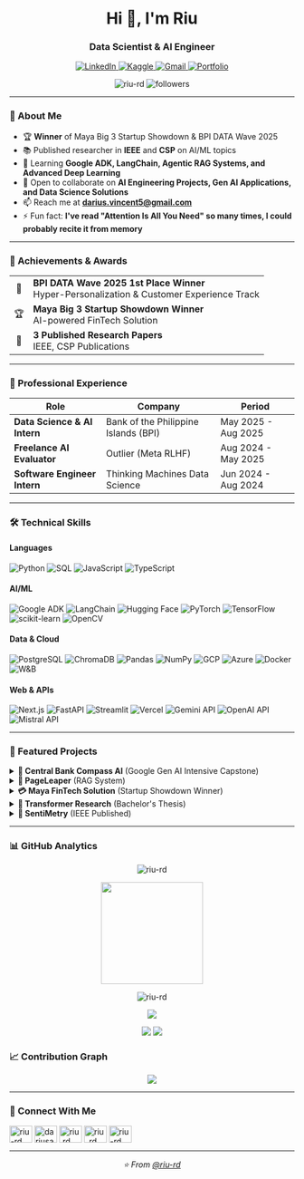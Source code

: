 <h1 align="center">Hi 👋, I'm Riu</h1>
<h3 align="center">Data Scientist & AI Engineer</h3>
<p align="center">
  <a href="https://linkedin.com/in/riu-rd" target="_blank">
    <img src="https://img.shields.io/badge/LinkedIn-0077B5?style=for-the-badge&logo=linkedin&logoColor=white" alt="LinkedIn"/>
  </a>
  <a href="https://kaggle.com/dariusardales" target="_blank">
    <img src="https://img.shields.io/badge/Kaggle-20BEFF?style=for-the-badge&logo=kaggle&logoColor=white" alt="Kaggle"/>
  </a>
  <a href="mailto:darius.vincent5@gmail.com">
    <img src="https://img.shields.io/badge/Gmail-D14836?style=for-the-badge&logo=gmail&logoColor=white" alt="Gmail"/>
  </a>
  <a href="https://darius-ardales.web.app/" target="_blank">
    <img src="https://img.shields.io/badge/Portfolio-FF5722?style=for-the-badge&logo=google-chrome&logoColor=white" alt="Portfolio"/>
  </a>
</p>

<p align="center"> 
  <img src="https://komarev.com/ghpvc/?username=riu-rd&label=Profile%20views&color=0e75b6&style=flat" alt="riu-rd" />
  <img src="https://img.shields.io/github/followers/riu-rd?label=Followers&style=social" alt="followers" />
</p>

---

### 🚀 About Me

<!-- - 🔭 Currently working as **Data Scientist at UnionBank of the Philippines** -->
- 🏆 **Winner** of Maya Big 3 Startup Showdown & BPI DATA Wave 2025
- 📚 Published researcher in **IEEE** and **CSP** on AI/ML topics
- 🌱 Learning **Google ADK, LangChain, Agentic RAG Systems, and Advanced Deep Learning**
- 👯 Open to collaborate on **AI Engineering Projects, Gen AI Applications, and Data Science Solutions**
- 📫 Reach me at **darius.vincent5@gmail.com**
- ⚡ Fun fact: **I've read "Attention Is All You Need" so many times, I could probably recite it from memory**

---

### 🏅 Achievements & Awards

<table>
  <tr>
    <td align="center">🥇</td>
    <td><b>BPI DATA Wave 2025 1st Place Winner</b><br/>Hyper-Personalization & Customer Experience Track</td>
  </tr>
  <tr>
    <td align="center">🏆</td>
    <td><b>Maya Big 3 Startup Showdown Winner</b><br/>AI-powered FinTech Solution</td>
  </tr>
  <tr>
    <td align="center">📰</td>
    <td><b>3 Published Research Papers</b><br/>IEEE, CSP Publications</td>
  </tr>
</table>

---

### 💼 Professional Experience

<!-- | **Data Scientist** | UnionBank of the Philippines | Oct 2025 - Present | -->
| Role | Company | Period |
|------|---------|--------|
| **Data Science & AI Intern** | Bank of the Philippine Islands (BPI) | May 2025 - Aug 2025 |
| **Freelance AI Evaluator** | Outlier (Meta RLHF) | Aug 2024 - May 2025 |
| **Software Engineer Intern** | Thinking Machines Data Science | Jun 2024 - Aug 2024 |

---

### 🛠️ Technical Skills

#### **Languages**
![Python](https://img.shields.io/badge/Python-3776AB?style=for-the-badge&logo=python&logoColor=white)
![SQL](https://img.shields.io/badge/SQL-4479A1?style=for-the-badge&logo=postgresql&logoColor=white)
![JavaScript](https://img.shields.io/badge/JavaScript-F7DF1E?style=for-the-badge&logo=javascript&logoColor=black)
![TypeScript](https://img.shields.io/badge/TypeScript-007ACC?style=for-the-badge&logo=typescript&logoColor=white)

#### **AI/ML**
![Google ADK](https://img.shields.io/badge/Google_ADK-4285F4?style=for-the-badge&logo=google&logoColor=white)
![LangChain](https://img.shields.io/badge/LangChain-2D3748?style=for-the-badge&logo=chainlink&logoColor=white)
![Hugging Face](https://img.shields.io/badge/Hugging_Face-FFD21E?style=for-the-badge&logo=huggingface&logoColor=black)
![PyTorch](https://img.shields.io/badge/PyTorch-EE4C2C?style=for-the-badge&logo=pytorch&logoColor=white)
![TensorFlow](https://img.shields.io/badge/TensorFlow-FF6F00?style=for-the-badge&logo=tensorflow&logoColor=white)
![scikit-learn](https://img.shields.io/badge/scikit--learn-F7931E?style=for-the-badge&logo=scikit-learn&logoColor=white)
![OpenCV](https://img.shields.io/badge/OpenCV-5C3EE8?style=for-the-badge&logo=opencv&logoColor=white)

#### **Data & Cloud**
![PostgreSQL](https://img.shields.io/badge/PostgreSQL-316192?style=for-the-badge&logo=postgresql&logoColor=white)
![ChromaDB](https://img.shields.io/badge/ChromaDB-FF6B6B?style=for-the-badge&logo=database&logoColor=white)
![Pandas](https://img.shields.io/badge/Pandas-150458?style=for-the-badge&logo=pandas&logoColor=white)
![NumPy](https://img.shields.io/badge/NumPy-013243?style=for-the-badge&logo=numpy&logoColor=white)
![GCP](https://img.shields.io/badge/Google_Cloud-4285F4?style=for-the-badge&logo=google-cloud&logoColor=white)
![Azure](https://img.shields.io/badge/Microsoft_Azure-0089D0?style=for-the-badge&logo=microsoft-azure&logoColor=white)
![Docker](https://img.shields.io/badge/Docker-2496ED?style=for-the-badge&logo=docker&logoColor=white)
![W&B](https://img.shields.io/badge/Weights_&_Biases-FFBE00?style=for-the-badge&logo=weightsandbiases&logoColor=black)

#### **Web & APIs**
![Next.js](https://img.shields.io/badge/Next.js-000000?style=for-the-badge&logo=nextdotjs&logoColor=white)
![FastAPI](https://img.shields.io/badge/FastAPI-009688?style=for-the-badge&logo=fastapi&logoColor=white)
![Streamlit](https://img.shields.io/badge/Streamlit-FF4B4B?style=for-the-badge&logo=streamlit&logoColor=white)
![Vercel](https://img.shields.io/badge/Vercel-000000?style=for-the-badge&logo=vercel&logoColor=white)
![Gemini API](https://img.shields.io/badge/Gemini_API-8E75B2?style=for-the-badge&logo=google&logoColor=white)
![OpenAI API](https://img.shields.io/badge/OpenAI_API-412991?style=for-the-badge&logo=openai&logoColor=white)
![Mistral API](https://img.shields.io/badge/Mistral_API-FF7000?style=for-the-badge&logo=mistralai&logoColor=white)

---

### 🚀 Featured Projects

<details>
<summary><b>🤖 Central Bank Compass AI</b> (Google Gen AI Intensive Capstone)</summary>
<ul>
  <li>Multi-agent Agentic RAG system for central bank communications</li>
  <li>Distills complex financial policies into actionable insights</li>
</ul>
</details>

<details>
<summary><b>📄 PageLeaper</b> (RAG System)</summary>
<ul>
  <li>Processes 5+ PDFs/DOCX simultaneously with 20-chunk batch optimization</li>
  <li>Built with Gemini embeddings for enhanced document understanding</li>
</ul>
</details>

<details>
<summary><b>💳 Maya FinTech Solution</b> (Startup Showdown Winner)</summary>
<ul>
  <li>AI workflow for cashflow/credit analysis</li>
  <li>Projected 70% loan decision speedup</li>
</ul>
</details>

<details>
<summary><b>🧠 Transformer Research</b> (Bachelor's Thesis)</summary>
<ul>
  <li>Achieved 87% lower MSE than Vanilla Transformer</li>
  <li>Outperformed Informer/Autoformer on unseen frequencies</li>
</ul>
</details>

<details>
<summary><b>💭 SentiMetry</b> (IEEE Published)</summary>
<ul>
  <li>EmoRoBERTa + Bi-LSTM for 28-category emotion prediction</li>
  <li>81% user satisfaction with empathetic LLM feedback</li>
</ul>
</details>

---

### 📊 GitHub Analytics

<p align="center">
  <img src="https://github-profile-trophy.vercel.app/?username=riu-rd&theme=nord&column=7&margin-w=15&margin-h=15" alt="riu-rd" />
</p>

<p align="center">
  <img height="180em" src="https://github-readme-stats.vercel.app/api/top-langs/?username=riu-rd&layout=compact&langs_count=8&theme=tokyonight"/>
</p>

<p align="center">
  <img src="https://github-readme-streak-stats.herokuapp.com/?user=riu-rd&theme=tokyonight" alt="riu-rd" />
</p>

<p align="center">
  <img src="https://github-profile-summary-cards.vercel.app/api/cards/profile-details?username=riu-rd&theme=tokyonight" />
</p>

<p align="center">
  <img src="https://github-profile-summary-cards.vercel.app/api/cards/productive-time?username=riu-rd&theme=tokyonight" />
  <img src="https://github-profile-summary-cards.vercel.app/api/cards/repos-per-language?username=riu-rd&theme=tokyonight" />
</p>

### 📈 Contribution Graph

<p align="center">
  <img src="https://github-readme-activity-graph.vercel.app/graph?username=riu-rd&theme=tokyo-night&hide_border=true" />
</p>

---

### 🔗 Connect With Me

<p align="left">
<a href="https://linkedin.com/in/riu-rd" target="blank"><img align="center" src="https://raw.githubusercontent.com/rahuldkjain/github-profile-readme-generator/master/src/images/icons/Social/linked-in-alt.svg" alt="riu-rd" height="30" width="40" /></a>
<a href="https://kaggle.com/dariusardales" target="blank"><img align="center" src="https://raw.githubusercontent.com/rahuldkjain/github-profile-readme-generator/master/src/images/icons/Social/kaggle.svg" alt="dariusardales" height="30" width="40" /></a>
<a href="https://fb.com/riu.rd" target="blank"><img align="center" src="https://raw.githubusercontent.com/rahuldkjain/github-profile-readme-generator/master/src/images/icons/Social/facebook.svg" alt="riu.rd" height="30" width="40" /></a>
<a href="https://instagram.com/riu_rd" target="blank"><img align="center" src="https://raw.githubusercontent.com/rahuldkjain/github-profile-readme-generator/master/src/images/icons/Social/instagram.svg" alt="riu_rd" height="30" width="40" /></a>
<a href="https://www.leetcode.com/riu-rd" target="blank"><img align="center" src="https://raw.githubusercontent.com/rahuldkjain/github-profile-readme-generator/master/src/images/icons/Social/leet-code.svg" alt="riu-rd" height="30" width="40" /></a>
</p>

---

<p align="center">
  <i>⭐️ From <a href="https://github.com/riu-rd">@riu-rd</a></i>
</p>
